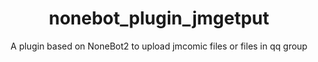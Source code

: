<div align="center">


# nonebot_plugin_jmgetput
A plugin based on NoneBot2 to upload jmcomic files or files in qq group

